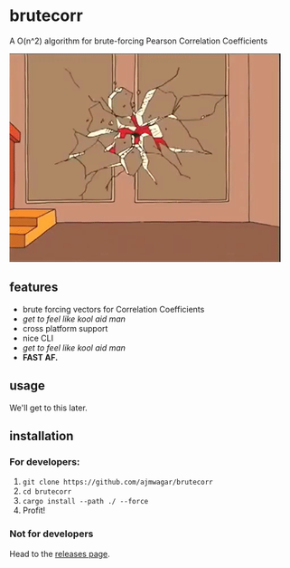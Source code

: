 # brutecorr
A O(n^2) algorithm for brute-forcing Pearson Correlation Coefficients

![Yeah](https://raw.githubusercontent.com/ajmwagar/brutecorr/master/koolaid.gif)

## features

- brute forcing vectors for Correlation Coefficients
- *get to feel like kool aid man*
- cross platform support
- nice CLI
- *get to feel like kool aid man*
- **FAST AF.**

## usage

We'll get to this later.

## installation

### For developers:
1. `git clone https://github.com/ajmwagar/brutecorr`
2. `cd brutecorr`
3. `cargo install --path ./ --force`
4. Profit!

### Not for developers
Head to the [releases page](https://github.com/ajmwagar/brutecorr/releases).
